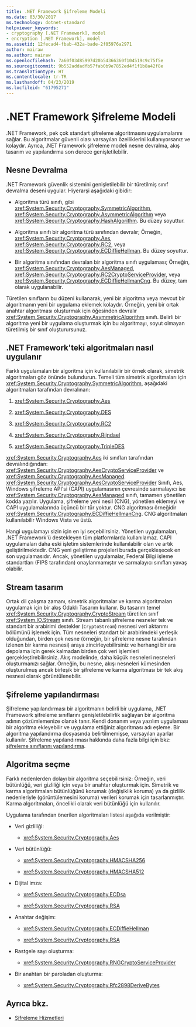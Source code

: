 ```yaml
---
title: .NET Framework Şifreleme Modeli
ms.date: 03/30/2017
ms.technology: dotnet-standard
helpviewer_keywords:
- cryptography [.NET Framework], model
- encryption [.NET Framework], model
ms.assetid: 12fecad4-fbab-432a-bade-2f05976a2971
author: mairaw
ms.author: mairaw
ms.openlocfilehash: 7a60f03d85997d20b54366360f104519c9c75f5e
ms.sourcegitcommit: 9b552addadfb57fab0b9e7852ed4f1f1b8a42f8e
ms.translationtype: HT
ms.contentlocale: tr-TR
ms.lasthandoff: 04/23/2019
ms.locfileid: "61795271"
---
```

# <a name="net-framework-cryptography-model"></a>.NET Framework Şifreleme Modeli

.NET Framework, pek çok standart şifreleme algoritmasını uygulamalarını sağlar. Bu algoritmalar güvenli olası varsayılan özelliklerini kullanıyorsanız ve kolaydır. Ayrıca, .NET Framework şifreleme modeli nesne devralma, akış tasarım ve yapılandırma son derece genişletilebilir.

## <a name="object-inheritance"></a>Nesne Devralma

.NET Framework güvenlik sistemini genişletilebilir bir türetilmiş sınıf devralma deseni uygular. Hiyerarşi aşağıdaki gibidir:

- Algoritma türü sınıfı, gibi <xref:System.Security.Cryptography.SymmetricAlgorithm>, <xref:System.Security.Cryptography.AsymmetricAlgorithm> veya <xref:System.Security.Cryptography.HashAlgorithm>. Bu düzey soyuttur.

- Algoritma sınıfı bir algoritma türü sınıfından devralır; Örneğin, <xref:System.Security.Cryptography.Aes>, <xref:System.Security.Cryptography.RC2>, veya <xref:System.Security.Cryptography.ECDiffieHellman>. Bu düzey soyuttur.

- Bir algoritma sınıfından devralan bir algoritma sınıfı uygulaması; Örneğin, <xref:System.Security.Cryptography.AesManaged>, <xref:System.Security.Cryptography.RC2CryptoServiceProvider>, veya <xref:System.Security.Cryptography.ECDiffieHellmanCng>. Bu düzey, tam olarak uygulanabilir.

Türetilen sınıfların bu düzeni kullanarak, yeni bir algoritma veya mevcut bir algoritmanın yeni bir uygulama eklemek kolaydır. Örneğin, yeni bir ortak anahtar algoritması oluşturmak için öğesinden devralır <xref:System.Security.Cryptography.AsymmetricAlgorithm> sınıfı. Belirli bir algoritma yeni bir uygulama oluşturmak için bu algoritmayı, soyut olmayan türetilmiş bir sınıf oluşturursunuz.

## <a name="how-algorithms-are-implemented-in-the-net-framework"></a>.NET Framework'teki algoritmaları nasıl uygulanır

Farklı uygulamaları bir algoritma için kullanılabilir bir örnek olarak, simetrik algoritmaları göz önünde bulundurun. Temeli tüm simetrik algoritmaları için <xref:System.Security.Cryptography.SymmetricAlgorithm>, aşağıdaki algoritmaları tarafından devralınan:

1. <xref:System.Security.Cryptography.Aes>

2. <xref:System.Security.Cryptography.DES>

3. <xref:System.Security.Cryptography.RC2>

4. <xref:System.Security.Cryptography.Rijndael>

5. <xref:System.Security.Cryptography.TripleDES>

<xref:System.Security.Cryptography.Aes> iki sınıfları tarafından devralındığından: <xref:System.Security.Cryptography.AesCryptoServiceProvider> ve <xref:System.Security.Cryptography.AesManaged>. <xref:System.Security.Cryptography.AesCryptoServiceProvider> Sınıfı, Aes, Windows şifreleme API'si (CAPI) uygulamasının çevresinde sarmalayıcı ise <xref:System.Security.Cryptography.AesManaged> sınıfı, tamamen yönetilen kodda yazılır. Uygulama, şifreleme yeni nesil (CNG), yönetilen eklemeyi ve CAPI uygulamalarında üçüncü bir tür yoktur. CNG algoritması örneğidir <xref:System.Security.Cryptography.ECDiffieHellmanCng>. CNG algoritmaları kullanılabilir Windows Vista ve üstü.

Hangi uygulamayı sizin için en iyi seçebilirsiniz.  Yönetilen uygulamaları, .NET Framework'ü destekleyen tüm platformlarda kullanılamaz.  CAPI uygulamaları daha eski işletim sistemlerinde kullanılabilir olan ve artık geliştirilmektedir. CNG yeni geliştirme projeleri burada gerçekleşecek en son uygulamasıdır. Ancak, yönetilen uygulamalar, Federal Bilgi işleme standartları (FIPS tarafından) onaylanmamıştır ve sarmalayıcı sınıfları yavaş olabilir.

## <a name="stream-design"></a>Stream tasarım

Ortak dil çalışma zamanı, simetrik algoritmalar ve karma algoritmaları uygulamak için bir akış Odaklı Tasarım kullanır. Bu tasarım temel <xref:System.Security.Cryptography.CryptoStream> türetilen sınıf <xref:System.IO.Stream> sınıfı. Stream tabanlı şifreleme nesneler tek ve standart bir arabirimi destekler (`CryptoStream`) nesnesi veri aktarımı bölümünü işlemek için. Tüm nesneleri standart bir arabirimdeki yerleşik olduğundan, birden çok nesne (örneğin, bir şifreleme nesne tarafından izlenen bir karma nesnesi) araya zincirleyebilirsiniz ve herhangi bir ara depolama için gerek kalmadan birden çok veri işlemleri gerçekleştirebilirsiniz. Akış modelinde, daha küçük nesneleri nesneleri oluşturmanızı sağlar. Örneğin, bu nesne, akışı nesneleri kümesinden oluşturulmuş ancak birleşik bir şifreleme ve karma algoritması bir tek akış nesnesi olarak görüntülenebilir.

## <a name="cryptographic-configuration"></a>Şifreleme yapılandırması

Şifreleme yapılandırması bir algoritmanın belirli bir uygulama, .NET Framework şifreleme sınıflarını genişletilebilirlik sağlayan bir algoritma adının çözümlemenize olanak tanır. Kendi donanım veya yazılım uygulaması bir algoritma ekleyebilir ve uygulama ettiğiniz algoritması adı eşleme. Bir algoritma yapılandırma dosyasında belirtilmemişse, varsayılan ayarlar kullanılır. Şifreleme yapılandırması hakkında daha fazla bilgi için bkz: [şifreleme sınıflarını yapılandırma](../../../docs/framework/configure-apps/configure-cryptography-classes.md).

## <a name="choosing-an-algorithm"></a>Algoritma seçme

Farklı nedenlerden dolayı bir algoritma seçebilirsiniz: Örneğin, veri bütünlüğü, veri gizliliği için veya bir anahtar oluşturmak için. Simetrik ve karma algoritmaları bütünlüğünü korumak (değişiklik koruma) ya da gizlilik nedenleriyle (görüntülemesini koruma) verileri korumak için tasarlanmıştır. Karma algoritmaları, öncelikli olarak veri bütünlüğü için kullanılır.

Uygulama tarafından önerilen algoritmaları listesi aşağıda verilmiştir:

- Veri gizliliği:

  - <xref:System.Security.Cryptography.Aes>

- Veri bütünlüğü:

  - <xref:System.Security.Cryptography.HMACSHA256>

  - <xref:System.Security.Cryptography.HMACSHA512>

- Dijital imza:

  - <xref:System.Security.Cryptography.ECDsa>

  - <xref:System.Security.Cryptography.RSA>

- Anahtar değişim:

  - <xref:System.Security.Cryptography.ECDiffieHellman>

  - <xref:System.Security.Cryptography.RSA>

- Rastgele sayı oluşturma:

  - <xref:System.Security.Cryptography.RNGCryptoServiceProvider>

- Bir anahtarı bir paroladan oluşturma:

  - <xref:System.Security.Cryptography.Rfc2898DeriveBytes>

## <a name="see-also"></a>Ayrıca bkz.

- [Şifreleme Hizmetleri](../../../docs/standard/security/cryptographic-services.md)
